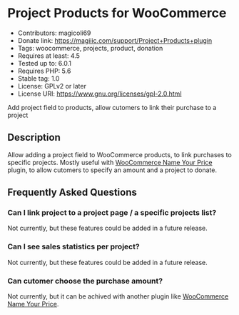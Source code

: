 # Project Products for WooCommerce
* Contributors: magicoli69
* Donate link: https://magiiic.com/support/Project+Products+plugin
* Tags: woocommerce, projects, product, donation
* Requires at least: 4.5
* Tested up to: 6.0.1
* Requires PHP: 5.6
* Stable tag: 1.0
* License: GPLv2 or later
* License URI: https://www.gnu.org/licenses/gpl-2.0.html

Add project field to products, allow cutomers to link their purchase to a project

## Description

Allow adding a project field to WooCommerce products, to link purchases to specific projects. Mostly useful with [WooCommerce Name Your Price](https://woocommerce.com/products/name-your-price/) plugin, to allow cutomers to specify an amount and a project to donate.

## Frequently Asked Questions

### Can I link project to a project page / a specific projects list?

Not currently, but these features could be added in a future release.

### Can I see sales statistics per project?

Not currently, but these features could be added in a future release.

### Can cutomer choose the purchase amount?

Not currently, but it can be achived with another plugin like [WooCommerce Name Your Price](https://woocommerce.com/products/name-your-price/).

